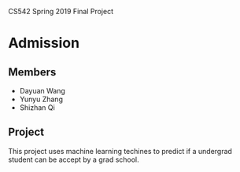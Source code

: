 CS542 Spring 2019 Final Project

Admission
======

## Members

 * Dayuan Wang
 * Yunyu Zhang
 * Shizhan Qi

## Project 

This project uses machine learning techines to predict if a undergrad student can be accept by a grad school. 

